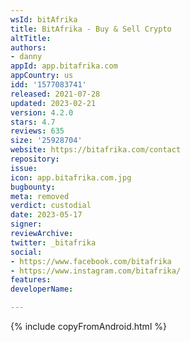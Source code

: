```yaml
---
wsId: bitAfrika
title: BitAfrika - Buy & Sell Crypto
altTitle: 
authors:
- danny
appId: app.bitafrika.com
appCountry: us
idd: '1577083741'
released: 2021-07-28
updated: 2023-02-21
version: 4.2.0
stars: 4.7
reviews: 635
size: '25928704'
website: https://bitafrika.com/contact
repository: 
issue: 
icon: app.bitafrika.com.jpg
bugbounty: 
meta: removed
verdict: custodial
date: 2023-05-17
signer: 
reviewArchive: 
twitter: _bitafrika
social:
- https://www.facebook.com/bitafrika
- https://www.instagram.com/bitafrika/
features: 
developerName: 

---
```


{% include copyFromAndroid.html %}


